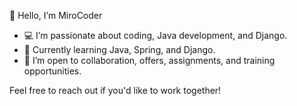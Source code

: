  👋 Hello, I’m MiroCoder

- 💻 I’m passionate about coding, Java development, and Django.
- 📖 Currently learning Java, Spring, and Django.
- 🌟 I’m open to collaboration, offers, assignments, and training opportunities.

Feel free to reach out if you'd like to work together!


<!---
MiroCoder/MiroCoder is a ✨ special ✨ repository because its `README.md` (this file) appears on your GitHub profile.
You can click the Preview link to take a look at your changes.
--->
